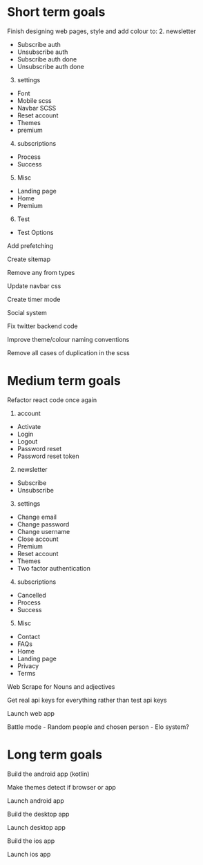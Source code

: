 # Short term goals
Finish designing web pages, style and add colour to:
2. newsletter
* Subscribe auth
* Unsubscribe auth
* Subscribe auth done
* Unsubscribe auth done
3. settings
* Font
* Mobile scss
* Navbar SCSS
* Reset account
* Themes
* premium
4. subscriptions
* Process
* Success
5. Misc
* Landing page
* Home
* Premium
6. Test
* Test Options

Add prefetching

Create sitemap

Remove any from types

Update navbar css

Create timer mode

Social system

Fix twitter backend code

Improve theme/colour naming conventions

Remove all cases of duplication in the scss


# Medium term goals
Refactor react code once again
1. account
* Activate
* Login
* Logout
* Password reset
* Password reset token
2. newsletter
* Subscribe
* Unsubscribe
3. settings
* Change email
* Change password
* Change username
* Close account
* Premium
* Reset account
* Themes
* Two factor authentication
4. subscriptions
* Cancelled
* Process
* Success
5. Misc
* Contact
* FAQs
* Home
* Landing page
* Privacy
* Terms

Web Scrape for Nouns and adjectives

Get real api keys for everything rather than test api keys

Launch web app

Battle mode - Random people and chosen person
    - Elo system?


# Long term goals
Build the android app (kotlin)

Make themes detect if browser or app

Launch android app

Build the desktop app

Launch desktop app

Build the ios app

Launch ios app